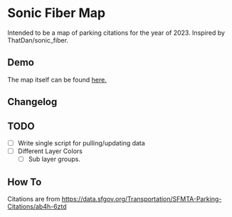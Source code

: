 # Sonic Fiber Map
Intended to be a map of parking citations for the year of 2023. Inspired by ThatDan/sonic_fiber.

## Demo
The map itself can be found [here.](https://gratefulbread.github.io/sf-parkingcitations/)


## Changelog


## TODO
- [ ] Write single script for pulling/updating data
- [ ] Different Layer Colors
	- [ ] Sub layer groups.

## How To
Citations are from https://data.sfgov.org/Transportation/SFMTA-Parking-Citations/ab4h-6ztd

